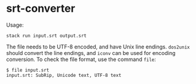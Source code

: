 # srt-converter

Usage:

```
stack run input.srt output.srt
```

The file needs to be UTF-8 encoded, and have Unix line endings. ``dos2unix`` should convert the line endings, and ``iconv`` can be used for encoding conversion. To check the file format, use the command ``file``:

```
$ file input.srt
input.srt: SubRip, Unicode text, UTF-8 text
```
